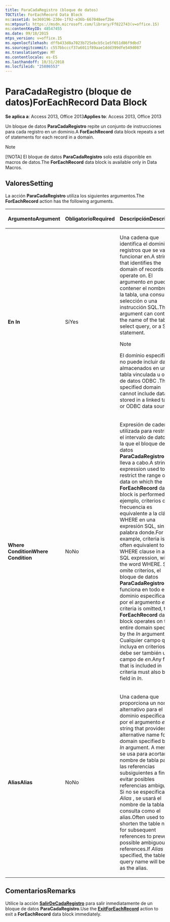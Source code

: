 ```yaml
---
title: ParaCadaRegistro (bloque de datos)
TOCTitle: ForEachRecord Data Block
ms:assetid: be369196-230e-1f92-e36b-667048eef2be
ms:mtpsurl: https://msdn.microsoft.com/library/Ff822743(v=office.15)
ms:contentKeyID: 48547455
ms.date: 09/18/2015
mtps_version: v=office.15
ms.openlocfilehash: dffb433d8a7023b725ebcb5c1e5f651d86f9dbd7
ms.sourcegitcommit: c557bbcccf37a6011f89aae1ddd399dfe549d087
ms.translationtype: MT
ms.contentlocale: es-ES
ms.lasthandoff: 10/31/2018
ms.locfileid: "25886553"
---
```

# <a name="foreachrecord-data-block"></a><span data-ttu-id="df98f-102">ParaCadaRegistro (bloque de datos)</span><span class="sxs-lookup"><span data-stu-id="df98f-102">ForEachRecord Data Block</span></span>


<span data-ttu-id="df98f-103">**Se aplica a**: Access 2013, Office 2013</span><span class="sxs-lookup"><span data-stu-id="df98f-103">**Applies to**: Access 2013, Office 2013</span></span>

<span data-ttu-id="df98f-104">Un bloque de datos **ParaCadaRegistro** repite un conjunto de instrucciones para cada registro en un dominio.</span><span class="sxs-lookup"><span data-stu-id="df98f-104">A **ForEachRecord** data block repeats a set of statements for each record in a domain.</span></span>


> [!NOTE]
> <P><span data-ttu-id="df98f-105">[!NOTA] El bloque de datos <STRONG>ParaCadaRegistro</STRONG> solo está disponible en macros de datos.</span><span class="sxs-lookup"><span data-stu-id="df98f-105">The <STRONG>ForEachRecord</STRONG> data block is available only in Data Macros.</span></span></P>



## <a name="setting"></a><span data-ttu-id="df98f-106">Valores</span><span class="sxs-lookup"><span data-stu-id="df98f-106">Setting</span></span>

<span data-ttu-id="df98f-107">La acción **ParaCadaRegistro** utiliza los siguientes argumentos.</span><span class="sxs-lookup"><span data-stu-id="df98f-107">The **ForEachRecord** action has the following arguments.</span></span>

<table>
<colgroup>
<col style="width: 33%" />
<col style="width: 33%" />
<col style="width: 33%" />
</colgroup>
<thead>
<tr class="header">
<th><p><span data-ttu-id="df98f-108">Argumento</span><span class="sxs-lookup"><span data-stu-id="df98f-108">Argument</span></span></p></th>
<th><p><span data-ttu-id="df98f-109">Obligatorio</span><span class="sxs-lookup"><span data-stu-id="df98f-109">Required</span></span></p></th>
<th><p><span data-ttu-id="df98f-110">Descripción</span><span class="sxs-lookup"><span data-stu-id="df98f-110">Description</span></span></p></th>
</tr>
</thead>
<tbody>
<tr class="odd">
<td><p><span data-ttu-id="df98f-111"><strong>En </strong></span><span class="sxs-lookup"><span data-stu-id="df98f-111"><strong>In</strong></span></span></p></td>
<td><p><span data-ttu-id="df98f-112">Sí</span><span class="sxs-lookup"><span data-stu-id="df98f-112">Yes</span></span></p></td>
<td><p><span data-ttu-id="df98f-113">Una cadena que identifica el dominio de registros que se va a funcionar en.</span><span class="sxs-lookup"><span data-stu-id="df98f-113">A string that identifies the domain of records to operate on.</span></span> <span data-ttu-id="df98f-114">El argumento <em>en</em> puede contener el nombre de la tabla, una consulta de selección o una instrucción SQL.</span><span class="sxs-lookup"><span data-stu-id="df98f-114">The <em>In</em> argument can contain the name of the table, a select query, or a SQL statement.</span></span></p>

> [!NOTE]
> <P><span data-ttu-id="df98f-115">El dominio especificado no puede incluir datos almacenados en una tabla vinculada u origen de datos ODBC .</span><span class="sxs-lookup"><span data-stu-id="df98f-115">The specified domain cannot include data stored in a linked table or ODBC data source.</span></span></P>


<p></p></td>
</tr>
<tr class="even">
<td><p><span data-ttu-id="df98f-116"><strong>Where Condition</strong></span><span class="sxs-lookup"><span data-stu-id="df98f-116"><strong>Where Condition</strong></span></span></p></td>
<td><p><span data-ttu-id="df98f-117">No</span><span class="sxs-lookup"><span data-stu-id="df98f-117">No</span></span></p></td>
<td><p><span data-ttu-id="df98f-118">Expresión de cadena utilizada para restringir el intervalo de datos en la que el bloque de datos <strong>ParaCadaRegistro</strong> se lleva a cabo.</span><span class="sxs-lookup"><span data-stu-id="df98f-118">A string expression used to restrict the range of data on which the <strong>ForEachRecord</strong> data block is performed.</span></span> <span data-ttu-id="df98f-119">Por ejemplo, criterios con frecuencia es equivalente a la cláusula WHERE en una expresión SQL, sin la palabra donde.</span><span class="sxs-lookup"><span data-stu-id="df98f-119">For example, criteria is often equivalent to the WHERE clause in an SQL expression, without the word WHERE.</span></span> <span data-ttu-id="df98f-120">Si se omite criterios, el bloque de datos <strong>ParaCadaRegistro</strong> funciona en todo el dominio especificado por el argumento <em>en</em> .</span><span class="sxs-lookup"><span data-stu-id="df98f-120">If criteria is omitted, the <strong>ForEachRecord</strong> data block operates on the entire domain specified by the <em>In</em> argument.</span></span> <span data-ttu-id="df98f-121">Cualquier campo que se incluya en criterios debe ser también un campo de <em>en</em>.</span><span class="sxs-lookup"><span data-stu-id="df98f-121">Any field that is included in criteria must also be a field in <em>In</em>.</span></span></p></td>
</tr>
<tr class="odd">
<td><p><span data-ttu-id="df98f-122"><strong>Alias</strong></span><span class="sxs-lookup"><span data-stu-id="df98f-122"><strong>Alias</strong></span></span></p></td>
<td><p><span data-ttu-id="df98f-123">No</span><span class="sxs-lookup"><span data-stu-id="df98f-123">No</span></span></p></td>
<td><p><span data-ttu-id="df98f-124">Una cadena que proporciona un nombre alternativo para el dominio especificado por el argumento <em>en</em> .</span><span class="sxs-lookup"><span data-stu-id="df98f-124">A string that provides an alternative name for the domain specified by the <em>In</em> argument.</span></span> <span data-ttu-id="df98f-125">A menudo se usa para acortar el nombre de tabla para las referencias subsiguientes a fin de evitar posibles referencias ambiguas. Si no se especifica el <em>Alias</em> , se usará el nombre de la tabla o consulta como el alias.</span><span class="sxs-lookup"><span data-stu-id="df98f-125">Often used to shorten the table name for subsequent references to prevent possible ambiguous references.If <em>Alias</em> is not specified, the table or query name will be used as the alias.</span></span></p></td>
</tr>
</tbody>
</table>


## <a name="remarks"></a><span data-ttu-id="df98f-126">Comentarios</span><span class="sxs-lookup"><span data-stu-id="df98f-126">Remarks</span></span>

<span data-ttu-id="df98f-127">Utilice la acción **[SalirDeCadaRegistro](exitforeachrecord-macro-action.md)** para salir inmediatamente de un bloque de datos **ParaCadaRegistro**.</span><span class="sxs-lookup"><span data-stu-id="df98f-127">Use the **[ExitForEachRecord](exitforeachrecord-macro-action.md)** action to exit a **ForEachRecord** data block immediately.</span></span>

